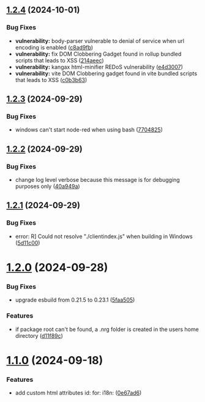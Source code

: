 ## [1.2.4](https://github.com/AllanOricil/nrg/compare/v1.2.3...v1.2.4) (2024-10-01)


### Bug Fixes

* **vulnerability:** body-parser vulnerable to denial of service when url encoding is enabled ([c8ad9fb](https://github.com/AllanOricil/nrg/commit/c8ad9fb36b3ef8b7c33420745395ff00be3ab0e3))
* **vulnerability:** fix DOM Clobbering Gadget found in rollup bundled scripts that leads to XSS ([214aeec](https://github.com/AllanOricil/nrg/commit/214aeecc0f6365765f57a91511deaf836359785d))
* **vulnerability:** kangax html-minifier REDoS vulnerability ([e4d3007](https://github.com/AllanOricil/nrg/commit/e4d3007768018a810b6dc4ca14e390034b9d7785))
* **vulnerability:** vite DOM Clobbering gadget found in vite bundled scripts that leads to XSS ([c0b3b63](https://github.com/AllanOricil/nrg/commit/c0b3b63d42111b5af4693d6b7791dd12cf918d46))

## [1.2.3](https://github.com/AllanOricil/nrg/compare/v1.2.2...v1.2.3) (2024-09-29)


### Bug Fixes

* windows can't start node-red when using bash ([7704825](https://github.com/AllanOricil/nrg/commit/7704825b295c96305c3c9efe7348a5a703fa8768))

## [1.2.2](https://github.com/AllanOricil/nrg/compare/v1.2.1...v1.2.2) (2024-09-29)


### Bug Fixes

* change log level verbose because this message is for debugging purposes only ([40a949a](https://github.com/AllanOricil/nrg/commit/40a949a78705f7cf8c80e9f2936b68dbac017033))

## [1.2.1](https://github.com/AllanOricil/nrg/compare/v1.2.0...v1.2.1) (2024-09-29)


### Bug Fixes

* error: R] Could not resolve "./clientindex.js" when building in Windows ([5d11c00](https://github.com/AllanOricil/nrg/commit/5d11c00a02f549a9f75868bae430784c8a9c36c1))

# [1.2.0](https://github.com/AllanOricil/nrg/compare/v1.1.0...v1.2.0) (2024-09-28)


### Bug Fixes

* upgrade esbuild from 0.21.5 to 0.23.1 ([5faa505](https://github.com/AllanOricil/nrg/commit/5faa5057efc05707db575979e64fccb3dc7c3ec5))


### Features

* if package root can't be found, a .nrg folder is created in the users home directory ([d11f89c](https://github.com/AllanOricil/nrg/commit/d11f89cad27bface38b353e7158bb06ca45d5410))

# [1.1.0](https://github.com/AllanOricil/nrg/compare/v1.0.1...v1.1.0) (2024-09-18)


### Features

* add custom html attributes id: for: i18n: ([0e67ad6](https://github.com/AllanOricil/nrg/commit/0e67ad672f0ffa58f12cb2a90238cf322551d71c))
